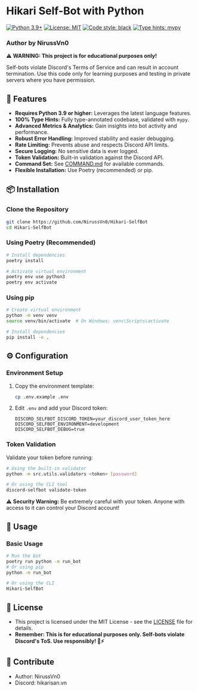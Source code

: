 # Hikari Self-Bot with Python

[![Python 3.9+](https://img.shields.io/badge/python-3.9+-blue.svg)](https://www.python.org/downloads/)
[![License: MIT](https://img.shields.io/badge/License-MIT-yellow.svg)](https://opensource.org/licenses/MIT)
[![Code style: black](https://img.shields.io/badge/code%20style-black-000000.svg)](https://github.com/psf/black)
[![Type hints: mypy](https://img.shields.io/badge/type%20hints-mypy-blue.svg)](http://mypy-lang.org/)

### Author by NirussVn0

⚠️ **WARNING: This project is for educational purposes only!**

Self-bots violate Discord's Terms of Service and can result in account termination. Use this code only for learning purposes and testing in private servers where you have permission.

## 🧪 **Features**

- **Requires Python 3.9 or higher:** Leverages the latest language features.
- **100% Type Hints:** Fully type-annotated codebase, validated with `mypy`.
- **Advanced Metrics & Analytics:** Gain insights into bot activity and performance.
- **Robust Error Handling:** Improved stability and easier debugging.
- **Rate Limiting:** Prevents abuse and respects Discord API limits.
- **Secure Logging:** No sensitive data is ever logged.
- **Token Validation:** Built-in validation against the Discord API.
- **Command Set:** See [COMMAND.md](COMMAND.md) for available commands.
- **Flexible Installation:** Use Poetry (recommended) or pip.

## 📦 **Installation**

### **Clone the Repository**

```bash
git clone https://github.com/NirussVn0/Hikari-SelfBot
cd Hikari-SelfBot
```

### **Using Poetry (Recommended)**

```bash
# Install dependencies
poetry install

# Activate virtual environment
poetry env use python3
poetry env activate
```

### **Using pip**

```bash
# Create virtual environment
python -m venv venv
source venv/bin/activate  # On Windows: venv\Scripts\activate

# Install dependencies
pip install -e .
```

## ⚙️ **Configuration**

### **Environment Setup**

1. Copy the environment template:

   ```bash
   cp .env.example .env
   ```

2. Edit `.env` and add your Discord token:
   ```env
   DISCORD_SELFBOT_DISCORD_TOKEN=your_discord_user_token_here
   DISCORD_SELFBOT_ENVIRONMENT=development
   DISCORD_SELFBOT_DEBUG=true
   ```

### **Token Validation**

Validate your token before running:

```bash
# Using the built-in validator
python -m src.utils.validators <token> [password]

# Or using the CLI tool
discord-selfbot validate-token
```

⚠️ **Security Warning:** Be extremely careful with your token. Anyone with access to it can control your Discord account!

## 🚀 **Usage**

### **Basic Usage**

```bash
# Run the bot
poetry run python -m run_bot
# Or using pip
python -m run_bot

# Or using the CLI
Hikari-SelfBot
```

## 📄 **License**

- This project is licensed under the MIT License - see the [LICENSE](LICENSE) file for details.
- **Remember: This is for educational purposes only. Self-bots violate Discord's ToS. Use responsibly! 🐍⚡**

## 🤝 **Contribute**

- Author: NirussVn0
- Discord: hikarisan.vn
